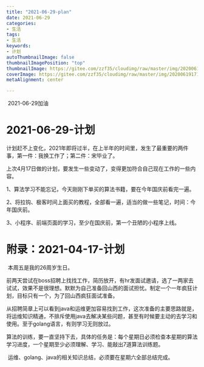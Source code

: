 ```yaml
---
title: "2021-06-29-plan"
date: 2021-06-29
categories:
- 生活
tags:
- 生活
keywords:
- 计划
autoThumbnailImage: false
thumbnailImagePosition: "top"
thumbnailImage: https://gitee.com/zzf35/cloudimg/raw/master/img/20200619171243.jpg
coverImage: https://gitee.com/zzf35/cloudimg/raw/master/img/20200619171233.jpg
metaAlignment: center

---
```


​    2021-06-29加油
<!--more-->

# 2021-06-29-计划

​		计划赶不上变化，2021年即将过半，在上半年的时间里，发生了最重要的两件事，第一件：我换工作了；第二件：宋毕业了。

​		上次4月17日做的计划，要发生一些变动了，变得更加符合自己现在工作的一些内容。

​		1、算法学习不能忘记，今天刚刚下单买的算法书籍，要在今年国庆前看完一遍。

​		2、将拉钩、极客时间上面买的教程，全部看一遍，适当的做一些笔记，时间：今年国庆前。

​		3、小程序、前端页面的学习，至少在国庆前，第一个丑陋的小程序上线。





# 附录：2021-04-17-计划

​		本周五是我的26周岁生日。

​		前两天尝试在boss招聘上找找工作，简历放开，有hr发面试邀请，选了一两家去试试，效果不是很理想。默默为自己准备回山西的面试担忧。制定一个一年疯狂计划，目标只有一个，为了回山西疯狂面试准备。

​		从招聘简章上可以看到java和运维更加容易找到工作，这次准备的主要思路就是，将运维知识精通，不排斥使用java去解决某些问题，甚至有时候要主动的去学习和使用。至于golang语言，有则学习无则放过。

​		算法的训练，要一直坚持下去，具体的任务是：每个星期日必须检查本星期的算法学习进度，一个星期至少必须理解、学习、能敲出7道算法训练题。

​		运维、golang、java的相关知识总结，必须要在星期六全部总结完成。	


